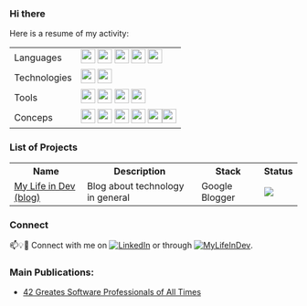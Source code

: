 ### Hi there

Here is a resume of my activity:

<p align="center">
   <table>
   <tr>
      <td>Languages</td>
      <td><img src="https://img.shields.io/badge/-CSharp-blue?logo=csharp" height="25"/> <img src="https://img.shields.io/badge/-JavaScript-green?logo=javascript" height="25"/> <img src="https://img.shields.io/badge/-TypeScript-darkblue?logo=typescript" height="25"/> <img src="https://img.shields.io/badge/-Python-yellow?logo=python" height="25"/> <img src="https://img.shields.io/badge/-Rust-red?logo=rust" height="25"/>
      </td>
   <tr>   
      <td>Technologies</td>
      <td>
      <img src="https://img.shields.io/badge/-DotNet-yellow?logo=dotnet" height="25"/> <img src="https://img.shields.io/badge/-AWS-orange?logo=amazonaws" height="25"/>
      </td>
   </tr>
   <tr>   
      <td>Tools</td>
      <td>
      <img src="https://img.shields.io/badge/-Docker-gray?logo=docker" height="25"/> <img src="https://img.shields.io/badge/-Kubernetes-white?logo=kubernetes" height="25"/> <img src="https://img.shields.io/badge/-GitHub-green?logo=github" height="25"/> <img src="https://img.shields.io/badge/-VisualStudio-blue?logo=visualstudio" height="25" />
      </td>
   </tr>
   <tr>   
      <td>Conceps</td>
      <td>
      <img src="https://img.shields.io/badge/-Microservices-lightgreen" height="25"/> <img src="https://img.shields.io/badge/-Distributed Systems-orange" height="25"/> <img src="https://img.shields.io/badge/-CQRS-grey" height="25"/> <img src="https://img.shields.io/badge/-SOLID-red" height="25"/> <img src="https://img.shields.io/badge/-Design Patterns-blue" height="25"/><img src="https://img.shields.io/badge/-System Design-red" height="25"/>
      </td>
   </tr> 
   </table>
</p>

### List of Projects

<p align="center">
   <table>
      <tr>
         <th>Name</th>
         <th>Description</th>
         <th>Stack</th>
         <th>Status</th>
      </tr>
      <tr>   
         <td><a href="https://www.mylifeindev.com" target="_blank">My Life in Dev (blog)</a></td>
         <td>Blog about technology in general</td>
         <td>Google Blogger</td>
         <td><img src="https://geps.dev/progress/100" /></td>
      </tr> 
   </table>
</p>

### Connect

📫💡🙏 Connect with me on 
<a href="https://www.linkedin.com/in/fabio-ono-tavoloni-47291a14/" target="_blank"><img src="https://img.shields.io/badge/LinkedIn--_.svg?style=social&logo=linkedin" alt="LinkedIn"></a>
or through
<a href="https://www.mylifeindev.com/" target="_blank"><img src="https://img.shields.io/badge/MyLifeInDev--_.svg?style=social" alt="MyLifeInDev"></a>.

### Main Publications:

- [42 Greates Software Professionals of All Times](https://www.mylifeindev.com/2020/06/39-greatest-software-professionals-of.html)
